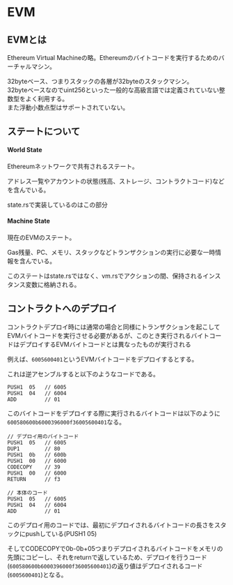 # EVM

## EVMとは

Ethereum Virtual Machineの略。Ethereumのバイトコードを実行するためのバーチャルマシン。  

32byteベース、つまりスタックの各層が32byteのスタックマシン。  
32byteベースなのでuint256といった一般的な高級言語では定義されていない整数型をよく利用する。  
また浮動小数点型はサポートされていない。

## ステートについて

#### World State

Ethereumネットワークで共有されるステート。

アドレス一覧やアカウントの状態(残高、ストレージ、コントラクトコード)などを含んでいる。

state.rsで実装しているのはこの部分

#### Machine State

現在のEVMのステート。

Gas残量、PC、メモリ、スタックなどトランザクションの実行に必要な一時情報を含んでいる。

このステートはstate.rsではなく、vm.rsでアクションの間、保持されるインスタンス変数に格納される。

## コントラクトへのデプロイ

コントラクトデプロイ時には通常の場合と同様にトランザクションを起こしてEVMバイトコードを実行させる必要があるが、このとき実行されるバイトコードはデプロイするEVMバイトコードとは異なったものが実行される

例えば、`6005600401`というEVMバイトコードをデプロイするとする。

これは逆アセンブルすると以下のようなコードである。

```
PUSH1  05   // 6005 
PUSH1  04   // 6004
ADD         // 01
```

このバイトコードをデプロイする際に実行されるバイトコードは以下のように`600580600b6000396000f36005600401`なる。

```
// デプロイ用のバイトコード
PUSH1  05   // 6005 
DUP1        // 80
PUSH1  0b   // 600b 
PUSH1  00   // 6000
CODECOPY    // 39 
PUSH1  00   // 6000 
RETURN      // f3 

// 本体のコード
PUSH1  05   // 6005 
PUSH1  04   // 6004
ADD         // 01
```

このデプロイ用のコードでは、最初にデプロイされるバイトコードの長さをスタックにpushしている(PUSH1 05)

そしてCODECOPYで0b-0b+05つまりデプロイされるバイトコードをメモリの先頭にコピーし、それをreturnで返しているため、デプロイを行うコード(`600580600b6000396000f36005600401`)の返り値はデプロイされるコード(`6005600401`)となる。

